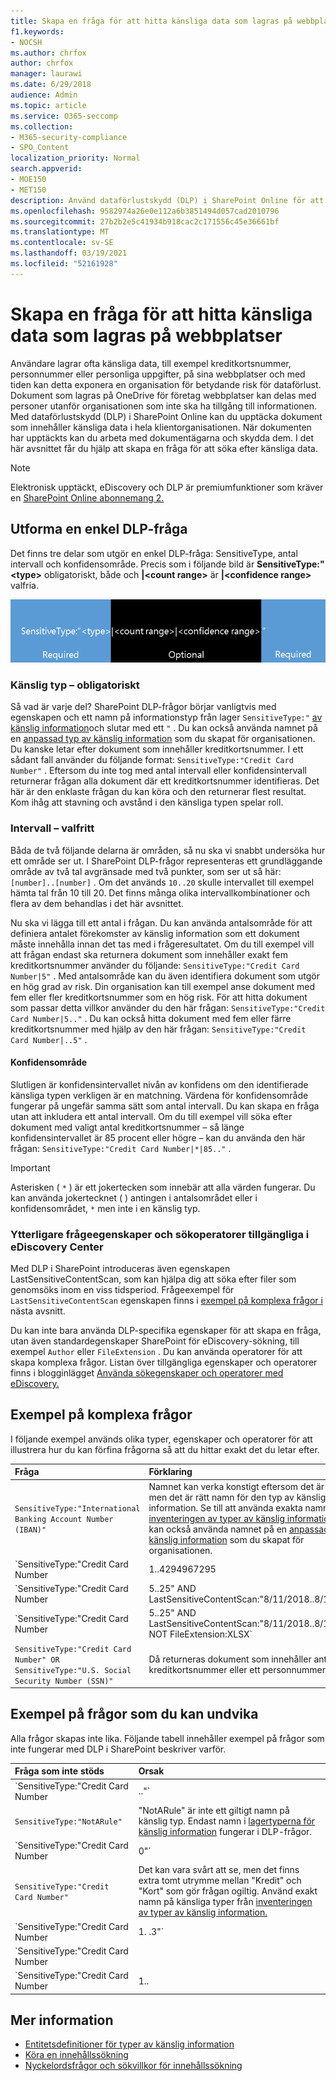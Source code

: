 ```yaml
---
title: Skapa en fråga för att hitta känsliga data som lagras på webbplatser
f1.keywords:
- NOCSH
ms.author: chrfox
author: chrfox
manager: laurawi
ms.date: 6/29/2018
audience: Admin
ms.topic: article
ms.service: O365-seccomp
ms.collection:
- M365-security-compliance
- SPO_Content
localization_priority: Normal
search.appverid:
- MOE150
- MET150
description: Använd dataförlustskydd (DLP) i SharePoint Online för att upptäcka dokument som innehåller känsliga data i hela klientorganisationen.
ms.openlocfilehash: 9582974a26e0e112a6b3851494d057cad2010796
ms.sourcegitcommit: 27b2b2e5c41934b918cac2c171556c45e36661bf
ms.translationtype: MT
ms.contentlocale: sv-SE
ms.lasthandoff: 03/19/2021
ms.locfileid: "52161928"
---
```

# <a name="form-a-query-to-find-sensitive-data-stored-on-sites"></a>Skapa en fråga för att hitta känsliga data som lagras på webbplatser

Användare lagrar ofta känsliga data, till exempel kreditkortsnummer, personnummer eller personliga uppgifter, på sina webbplatser och med tiden kan detta exponera en organisation för betydande risk för dataförlust. Dokument som lagras på OneDrive för företag webbplatser kan delas med personer utanför organisationen som inte ska ha tillgång till informationen. Med dataförlustskydd (DLP) i SharePoint Online kan du upptäcka dokument som innehåller känsliga data i hela klientorganisationen. När dokumenten har upptäckts kan du arbeta med dokumentägarna och skydda dem. I det här avsnittet får du hjälp att skapa en fråga för att söka efter känsliga data.
  
> [!NOTE]
> Elektronisk upptäckt, eDiscovery och DLP är premiumfunktioner som kräver en [SharePoint Online abonnemang 2.](https://go.microsoft.com/fwlink/?LinkId=510080) 
  
## <a name="forming-a-basic-dlp-query"></a>Utforma en enkel DLP-fråga

Det finns tre delar som utgör en enkel DLP-fråga: SensitiveType, antal intervall och konfidensområde. Precis som i följande bild är **SensitiveType:" \<type\>** obligatoriskt, både och **|\<count range\>** är **|\<confidence range\>** valfria. 
  
![Exempelfråga indelad i obligatorisk och valfri](../media/DLP-query-example-text.png)
  
### <a name="sensitive-type---required"></a>Känslig typ – obligatoriskt

Så vad är varje del? SharePoint DLP-frågor börjar vanligtvis med egenskapen och ett namn på informationstyp från lager `SensitiveType:"` [av känslig information](/Exchange/what-the-sensitive-information-types-in-exchange-look-for-exchange-2013-help)och slutar med ett `"` . Du kan också använda namnet på en [anpassad typ av känslig information](create-a-custom-sensitive-information-type.md) som du skapat för organisationen. Du kanske letar efter dokument som innehåller kreditkortsnummer. I ett sådant fall använder du följande format:  `SensitiveType:"Credit Card Number"` . Eftersom du inte tog med antal intervall eller konfidensintervall returnerar frågan alla dokument där ett kreditkortsnummer identifieras. Det här är den enklaste frågan du kan köra och den returnerar flest resultat. Kom ihåg att stavning och avstånd i den känsliga typen spelar roll. 
  
### <a name="ranges---optional"></a>Intervall – valfritt

Båda de två följande delarna är områden, så nu ska vi snabbt undersöka hur ett område ser ut. I SharePoint DLP-frågor representeras ett grundläggande område av två tal avgränsade med två punkter, som ser ut så här: `[number]..[number]` . Om det används  `10..20` skulle intervallet till exempel hämta tal från 10 till 20. Det finns många olika intervallkombinationer och flera av dem behandlas i det här avsnittet. 
  
Nu ska vi lägga till ett antal i frågan. Du kan använda antalsområde för att definiera antalet förekomster av känslig information som ett dokument måste innehålla innan det tas med i frågeresultatet. Om du till exempel vill att frågan endast ska returnera dokument som innehåller exakt fem kreditkortsnummer använder du följande:  `SensitiveType:"Credit Card Number|5"` . Med antalsområde kan du även identifiera dokument som utgör en hög grad av risk. Din organisation kan till exempel anse dokument med fem eller fler kreditkortsnummer som en hög risk. För att hitta dokument som passar detta villkor använder du den här frågan:  `SensitiveType:"Credit Card Number|5.."` . Du kan också hitta dokument med fem eller färre kreditkortsnummer med hjälp av den här frågan:  `SensitiveType:"Credit Card Number|..5"` . 
  
#### <a name="confidence-range"></a>Konfidensområde

Slutligen är konfidensintervallet nivån av konfidens om den identifierade känsliga typen verkligen är en matchning. Värdena för konfidensområde fungerar på ungefär samma sätt som antal intervall. Du kan skapa en fråga utan att inkludera ett antal intervall. Om du till exempel vill söka efter dokument med valigt antal kreditkortsnummer – så länge konfidensintervallet är 85 procent eller högre – kan du använda den här frågan:  `SensitiveType:"Credit Card Number|*|85.."` . 
  
> [!IMPORTANT]
> Asterisken ( `*` ) är ett jokertecken som innebär att alla värden fungerar. Du kan använda jokertecknet ( ) antingen i antalsområdet eller i konfidensområdet, `*` men inte i en känslig typ. 
  
### <a name="additional-query-properties-and-search-operators-available-in-the-ediscovery-center"></a>Ytterligare frågeegenskaper och sökoperatorer tillgängliga i eDiscovery Center

Med DLP i SharePoint introduceras även egenskapen LastSensitiveContentScan, som kan hjälpa dig att söka efter filer som genomsöks inom en viss tidsperiod. Frågeexempel för  `LastSensitiveContentScan` egenskapen finns i [exempel på komplexa frågor i](#examples-of-complex-queries) nästa avsnitt. 
  
Du kan inte bara använda DLP-specifika egenskaper för att skapa en fråga, utan även standardegenskaper SharePoint för eDiscovery-sökning, till exempel `Author` eller `FileExtension` . Du kan använda operatorer för att skapa komplexa frågor. Listan över tillgängliga egenskaper och operatorer finns i blogginlägget [Använda sökegenskaper och operatorer med eDiscovery.](/archive/blogs/quentin/using-search-properties-and-operators-with-ediscovery) 
  
## <a name="examples-of-complex-queries"></a>Exempel på komplexa frågor

I följande exempel används olika typer, egenskaper och operatorer för att illustrera hur du kan förfina frågorna så att du hittar exakt det du letar efter.
  
|**Fråga**|**Förklaring**|
|:-----|:-----|
| `SensitiveType:"International Banking Account Number (IBAN)"` <br/> |Namnet kan verka konstigt eftersom det är så långt, men det är rätt namn för den typ av känslig information. Se till att använda exakta namn från [inventeringen av typer av känslig information.](/Exchange/what-the-sensitive-information-types-in-exchange-look-for-exchange-2013-help) Du kan också använda namnet på en [anpassad typ av känslig information](create-a-custom-sensitive-information-type.md) som du skapat för organisationen.  <br/> |
| `SensitiveType:"Credit Card Number|1..4294967295|1..100"` <br/> |Då returneras dokument med minst en matchning av den känsliga typen "Kreditkortsnummer". Värdena för varje intervall är respektive lägsta och högsta värden. Ett enklare sätt att skriva den här  `SensitiveType:"Credit Card Number"` frågan är , men var är det roliga med den?  <br/> |
| `SensitiveType:"Credit Card Number| 5..25" AND LastSensitiveContentScan:"8/11/2018..8/13/2018"` <br/> |Då returneras dokument med 5–25 kreditkortsnummer som skannades från den 11 augusti 2018 till den 13 augusti 2018.  <br/> |
| `SensitiveType:"Credit Card Number| 5..25" AND LastSensitiveContentScan:"8/11/2018..8/13/2018" NOT FileExtension:XLSX` <br/> |Då returneras dokument med 5–25 kreditkortsnummer som skannades från den 11 augusti 2018 till den 13 augusti 2018. Filer med XLSX-filnamnstillägg tas inte med i frågeresultaten.  `FileExtension` är en av många egenskaper som du kan ta med i en fråga. Mer information finns i Använda [sökegenskaper och operatorer med eDiscovery.](/archive/blogs/quentin/using-search-properties-and-operators-with-ediscovery)  <br/> |
| `SensitiveType:"Credit Card Number" OR SensitiveType:"U.S. Social Security Number (SSN)"` <br/> |Då returneras dokument som innehåller antingen ett kreditkortsnummer eller ett personnummer.  <br/> |
   
## <a name="examples-of-queries-to-avoid"></a>Exempel på frågor som du kan undvika

Alla frågor skapas inte lika. Följande tabell innehåller exempel på frågor som inte fungerar med DLP i SharePoint beskriver varför.
  
|**Fråga som inte stöds**|**Orsak**|
|:-----|:-----|
| `SensitiveType:"Credit Card Number|.."` <br/> |Du måste lägga till minst en siffra.  <br/> |
| `SensitiveType:"NotARule"` <br/> |"NotARule" är inte ett giltigt namn på känslig typ. Endast namn i [lagertyperna för känslig information](/Exchange/what-the-sensitive-information-types-in-exchange-look-for-exchange-2013-help) fungerar i DLP-frågor.  <br/> |
| `SensitiveType:"Credit Card Number|0"` <br/> |Noll är inte giltigt som antingen minimivärdet eller maxvärdet i ett område.  <br/> |
| `SensitiveType:"Credit Card Number"` <br/> |Det kan vara svårt att se, men det finns extra tomt utrymme mellan "Kredit" och "Kort" som gör frågan ogiltig. Använd exakt namn på känsliga typer från [inventeringen av typer av känslig information.](/Exchange/what-the-sensitive-information-types-in-exchange-look-for-exchange-2013-help)  <br/> |
| `SensitiveType:"Credit Card Number|1. .3"` <br/> |Tvåperiodsdelen ska inte avgränsas med blanksteg.  <br/> |
| `SensitiveType:"Credit Card Number| |1..|80.."` <br/> |Det finns för många pipe-avgränsare (|). Följ det här formatet i stället: `SensitiveType: "Credit Card Number|1..|80.."` <br/> |
| `SensitiveType:"Credit Card Number|1..|80..101"` <br/> |Konfidensvärden representerar en procentsats, men får inte överstiga 100. Välj ett tal mellan 1 och 100 i stället.  <br/> |
   
## <a name="for-more-information"></a>Mer information

- [Entitetsdefinitioner för typer av känslig information](sensitive-information-type-entity-definitions.md)
- [Köra en innehållssökning](content-search.md)
- [Nyckelordsfrågor och sökvillkor för innehållssökning](keyword-queries-and-search-conditions.md)
